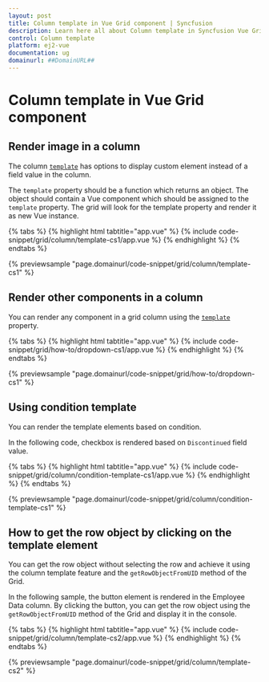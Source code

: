 ```yaml
---
layout: post
title: Column template in Vue Grid component | Syncfusion
description: Learn here all about Column template in Syncfusion Vue Grid component of Syncfusion Essential JS 2 and more.
control: Column template 
platform: ej2-vue
documentation: ug
domainurl: ##DomainURL##
---
```


# Column template in Vue Grid component

## Render image in a column

The column [`template`](https://ej2.syncfusion.com/vue/documentation/api/grid/column/#template) has options to display custom element instead of a field value in the column.

The `template` property should be a function which returns an object. The object should contain a Vue component which should be assigned to the `template` property. The grid will look for the template property and render it as new Vue instance.

{% tabs %}
{% highlight html tabtitle="app.vue" %}
{% include code-snippet/grid/column/template-cs1/app.vue %}
{% endhighlight %}
{% endtabs %}
        
{% previewsample "page.domainurl/code-snippet/grid/column/template-cs1" %}

## Render other components in a column

You can render any component in a grid column using the [`template`](https://ej2.syncfusion.com/vue/documentation/api/grid/column/#template) property.

{% tabs %}
{% highlight html tabtitle="app.vue" %}
{% include code-snippet/grid/how-to/dropdown-cs1/app.vue %}
{% endhighlight %}
{% endtabs %}
        
{% previewsample "page.domainurl/code-snippet/grid/how-to/dropdown-cs1" %}

## Using condition template

You can render the template elements based on condition.

In the following code, checkbox is rendered based on `Discontinued` field value.

{% tabs %}
{% highlight html tabtitle="app.vue" %}
{% include code-snippet/grid/column/condition-template-cs1/app.vue %}
{% endhighlight %}
{% endtabs %}
        
{% previewsample "page.domainurl/code-snippet/grid/column/condition-template-cs1" %}

## How to get the row object by clicking on the template element

You can get the row object without selecting the row and achieve it using the column template feature and the `getRowObjectFromUID` method of the Grid.

In the following sample, the button element is rendered in the Employee Data column. By clicking the button, you can get the row object using the `getRowObjectFromUID` method of the Grid and display it in the console.

{% tabs %}
{% highlight html tabtitle="app.vue" %}
{% include code-snippet/grid/column/template-cs2/app.vue %}
{% endhighlight %}
{% endtabs %}
        
{% previewsample "page.domainurl/code-snippet/grid/column/template-cs2" %}